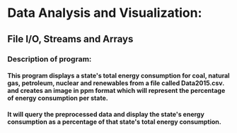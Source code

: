 # Data Analysis and Visualization: 
## File I/O, Streams and Arrays

### Description of program:
#### This program displays a state's total energy consumption for coal, natural gas, petroleum, nuclear and renewables from a file called Data2015.csv. and creates an image in ppm format which will represent the percentage of energy consumption per state.
#### It will query the preprocessed data and display the state's energy consumption as a percentage of that state's total energy consumption.
